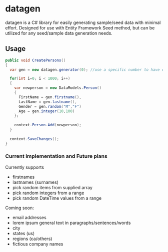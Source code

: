 # datagen

datagen is a C# library for easily generating sample/seed data with minimal effort.
Designed for use with Entity Framework Seed method, but can be utilized for any seed/sample data generation needs.

## Usage

```c#
public void CreatePersons()
{
  var gen = new datagen.generator(0); //use a specific number to have optionally have repeatable results

  for(int i=0; i < 1000; i++)
  {
    var newperson = new DataModels.Person()
    {
      FirstName = gen.firstname(),
      LastName = gen.lastname(),
      Gender = gen.random("M","F")
      Age = gen.integer(10,100)
    };
    
    context.Person.Add(newperson);
  }
  
  context.SaveChanges();
}
```

### Current implementation and Future plans

Currently supports
- firstnames
- lastnames (surnames)
- pick random items from supplied array
- pick random integers from a range
- pick random DateTime values from a range

Coming soon:
- email addresses
- lorem ipsum general text in paragraphs/sentences/words
- city
- states (us)
- regions (ca/others)
- fictious company names
 



